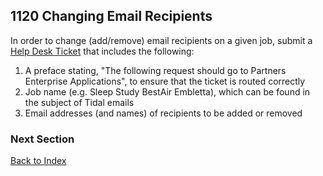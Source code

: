 ## 1120 Changing Email Recipients

In order to change (add/remove) email recipients on a given job, submit a [Help Desk Ticket](http://helpdeskselfservice.partners.org) that includes the following:

1. A preface stating, "The following request should go to Partners Enterprise Applications", to ensure that the ticket is routed correctly
2. Job name (e.g. Sleep Study BestAir Embletta), which can be found in the subject of Tidal emails
3. Email addresses (and names) of recipients to be added or removed


### Next Section

[Back to Index](https://github.com/sleepepi/howto/blob/master/README.md)
